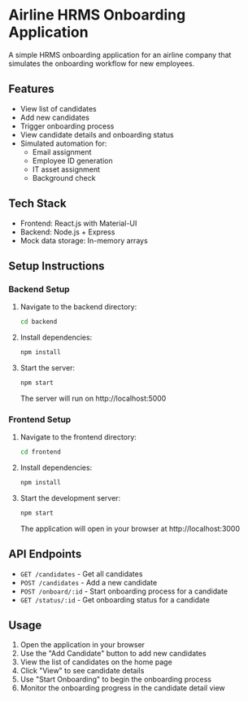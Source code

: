 # Airline HRMS Onboarding Application

A simple HRMS onboarding application for an airline company that simulates the onboarding workflow for new employees.

## Features

- View list of candidates
- Add new candidates
- Trigger onboarding process
- View candidate details and onboarding status
- Simulated automation for:
  - Email assignment
  - Employee ID generation
  - IT asset assignment
  - Background check

## Tech Stack

- Frontend: React.js with Material-UI
- Backend: Node.js + Express
- Mock data storage: In-memory arrays

## Setup Instructions

### Backend Setup

1. Navigate to the backend directory:
   ```bash
   cd backend
   ```

2. Install dependencies:
   ```bash
   npm install
   ```

3. Start the server:
   ```bash
   npm start
   ```
   The server will run on http://localhost:5000

### Frontend Setup

1. Navigate to the frontend directory:
   ```bash
   cd frontend
   ```

2. Install dependencies:
   ```bash
   npm install
   ```

3. Start the development server:
   ```bash
   npm start
   ```
   The application will open in your browser at http://localhost:3000

## API Endpoints

- `GET /candidates` - Get all candidates
- `POST /candidates` - Add a new candidate
- `POST /onboard/:id` - Start onboarding process for a candidate
- `GET /status/:id` - Get onboarding status for a candidate

## Usage

1. Open the application in your browser
2. Use the "Add Candidate" button to add new candidates
3. View the list of candidates on the home page
4. Click "View" to see candidate details
5. Use "Start Onboarding" to begin the onboarding process
6. Monitor the onboarding progress in the candidate detail view 